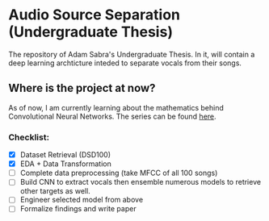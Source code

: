 # Audio Source Separation (Undergraduate Thesis)
 The repository of Adam Sabra's Undergraduate Thesis. In it, will contain a deep learning archticture inteded to separate vocals from their songs.
 
## Where is the project at now?
 As of now, I am currently learning about the mathematics behind Convolutional Neural Networks. The series can be found [here](https://www.youtube.com/playlist?list=PL3FW7Lu3i5JvHM8ljYj-zLfQRF3EO8sYv).
 
### Checklist:
- [x] Dataset Retrieval (DSD100)
- [x] EDA + Data Transformation
- [ ] Complete data preprocessing (take MFCC of all 100 songs)
- [ ] Build CNN to extract vocals then ensemble numerous models to retrieve other targets as well.
- [ ] Engineer selected model from above
- [ ] Formalize findings and write paper
